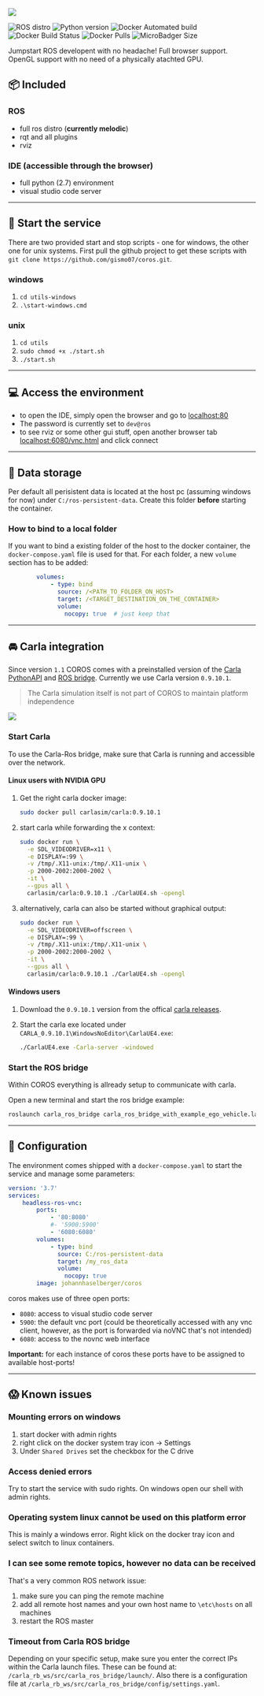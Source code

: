 <img src="https://raw.githubusercontent.com/gismo07/coros/master/assets/coros.png" />



![ROS distro](https://img.shields.io/badge/ROS-melodic-lightgrey?style=flat-square) ![Python version](https://img.shields.io/badge/Python-v2.7-lightgrey?style=flat-square) ![Docker Automated build](https://img.shields.io/docker/automated/johannhaselberger/coros?style=flat-square) ![Docker Build Status](https://img.shields.io/docker/cloud/build/johannhaselberger/coros?style=flat-square) ![Docker Pulls](https://img.shields.io/docker/pulls/johannhaselberger/coros?style=flat-square) ![MicroBadger Size](https://img.shields.io/microbadger/image-size/johannhaselberger/coros?style=flat-square)

Jumpstart ROS developent with no headache! Full browser support. OpenGL support with no need of a physically atachted GPU.

## 📦 Included

### ROS
 - full ros distro (**currently melodic**)
 - rqt and all plugins
 - rviz

### IDE (accessible  through the browser)
 - full python (2.7) environment
 - visual studio code server

 ___

## 🏃 Start the service
There are two provided start and stop scripts - one for windows, the other one for unix systems.
First pull the github project to get these scripts with `git clone https://github.com/gismo07/coros.git`.

### windows
 1. `cd utils-windows`
 2. `.\start-windows.cmd`

### unix
 1. `cd utils`
 2. `sudo chmod +x ./start.sh`
 2. `./start.sh`

___

 ## 💻 Access the environment
  - to open the IDE, simply open the browser and go to [localhost:80]()
  - The password is currently set to `dev@ros`
  - to see rviz or some other gui stuff, open another browser tab [localhost:6080/vnc.html]() and click connect

___

## 💾 Data storage
Per default all perisistent data is located at the host pc (assuming windows for now) under `C:/ros-persistent-data`. Create this folder **before** starting the container.

### How to bind to a local folder
If you want to bind a existing folder of the host to the docker container, the `docker-compose.yaml` file is used for that. For each folder, a new `volume` section has to be added:

```yaml
        volumes:
            - type: bind
              source: /<PATH_TO_FOLDER_ON_HOST>
              target: /<TARGET_DESTINATION_ON_THE_CONTAINER>
              volume:
                nocopy: true  # just keep that
```
___
## 🚘 Carla integration
Since version `1.1` COROS comes with a preinstalled version of the [Carla PythonAPI](https://carla.readthedocs.io/en/latest/python_api/) and [ROS bridge](https://github.com/carla-simulator/ros-bridge). Currently we use Carla version `0.9.10.1`.

> The Carla simulation itself is not part of COROS to maintain platform independence

<img src="https://raw.githubusercontent.com/gismo07/coros/master/assets/carla.jpg" />

### Start Carla
To use the Carla-Ros bridge, make sure that Carla is running and accessible over the network.

#### Linux users with NVIDIA GPU
1. Get the right carla docker image:
    ```bash
    sudo docker pull carlasim/carla:0.9.10.1
    ```
2. start carla while forwarding the x context:
    ```bash
    sudo docker run \
      -e SDL_VIDEODRIVER=x11 \
      -e DISPLAY=:99 \
      -v /tmp/.X11-unix:/tmp/.X11-unix \
      -p 2000-2002:2000-2002 \
      -it \
      --gpus all \
      carlasim/carla:0.9.10.1 ./CarlaUE4.sh -opengl
    ```

3. alternatively, carla can also be started without graphical output:
    ```bash
    sudo docker run \
      -e SDL_VIDEODRIVER=offscreen \
      -e DISPLAY=:99 \
      -v /tmp/.X11-unix:/tmp/.X11-unix \
      -p 2000-2002:2000-2002 \
      -it \
      --gpus all \
      carlasim/carla:0.9.10.1 ./CarlaUE4.sh -opengl
    ```

#### Windows users
1. Download the `0.9.10.1` version from the offical [carla releases](https://github.com/carla-simulator/carla/releases/tag/0.9.10.1).

2. Start the carla exe located under `CARLA_0.9.10.1\WindowsNoEditor\CarlaUE4.exe`:
     ```bash
     ./CarlaUE4.exe -Carla-server -windowed
     ```

### Start the ROS bridge
Within COROS everything is allready setup to communicate with carla.

Open a new terminal and start the ros bridge example:
```bash
roslaunch carla_ros_bridge carla_ros_bridge_with_example_ego_vehicle.launch
```
___

## 🔧 Configuration
The environment comes shipped with a `docker-compose.yaml` to start the service and manage some parameters:

```yaml
version: '3.7'
services:
    headless-ros-vnc:
        ports:
            - '80:8080'
            #- '5900:5900'
            - '6080:6080'
        volumes:
            - type: bind
              source: C:/ros-persistent-data
              target: /my_ros_data
              volume:
                nocopy: true
        image: johannhaselberger/coros
```

coros makes use of three open ports:
 - `8080`: access to visual studio code server
 - `5900`: the default vnc port (could be theoretically accessed with any vnc client, however, as the port is forwarded via noVNC that's not intended)
 - `6080`: access to the novnc web interface

 **Important:** for each instance of coros these ports have to be assigned to available host-ports!

____
## 😱 Known issues

### Mounting errors on windows
 1. start docker with admin rights
 2. right click on the docker system tray icon -> Settings
 3. Under `Shared Drives` set the checkbox for the C drive
 
### Access denied errors
Try to start the service with sudo rights. On windows open our shell with admin rights.

### Operating system linux cannot be used on this platform error
This is mainly a windows error. Right klick on the docker tray icon and select switch to linux containers.

### I can see some remote topics, however no data can be received
That's a very common ROS network issue:
 1. make sure you can ping the remote machine
 2. add all remote host names and your own host name to `\etc\hosts` on all machines
 3. restart the ROS master

### Timeout from Carla ROS bridge
Depending on your specific setup, make sure you enter the correct IPs within the Carla launch files. These can be found at: `/carla_rb_ws/src/carla_ros_bridge/launch/`. Also there is a configuration file at `/carla_rb_ws/src/carla_ros_bridge/config/settings.yaml`.
